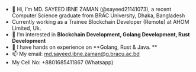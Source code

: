 - 👋 Hi, I’m MD. SAYEED IBNE ZAMAN (@sayeed21141073), a recent Computer Science graduate from BRAC University, Dhaka, Bangladesh
- Currently working as a Trainee Blockchain Developer (Remote) at AHOM Limited, Uk.
- 👀 I’m interested in **Blockchain Development, Golang Development, Rust Development**
- 🌱 I have hands on experience on **Golang, Rust & Java. **
- 📫 My email: md.sayeed.ibne.zaman@g.bracu.ac.bd
- My Cell No: +8801685411867 (Whatsapp)


<!---
sayeed21141073/sayeed21141073 is a ✨ special ✨ repository because its `README.md` (this file) appears on your GitHub profile.
You can click the Preview link to take a look at your changes.
--->
